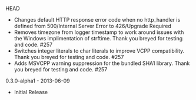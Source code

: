 HEAD
- Changes default HTTP response error code when no http_handler is defined from
  500/Internal Server Error to 426/Upgrade Required
- Removes timezone from logger timestamp to work around issues with the Windows
  implimentation of strftime. Thank you breyed for testing and code. #257
- Switches integer literals to char literals to improve VCPP compatibility.
  Thank you breyed for testing and code. #257
- Adds MSVCPP warning suppression for the bundled SHA1 library. Thank you breyed
  for testing and code. #257

0.3.0-alpha1 - 2013-06-09
- Initial Release